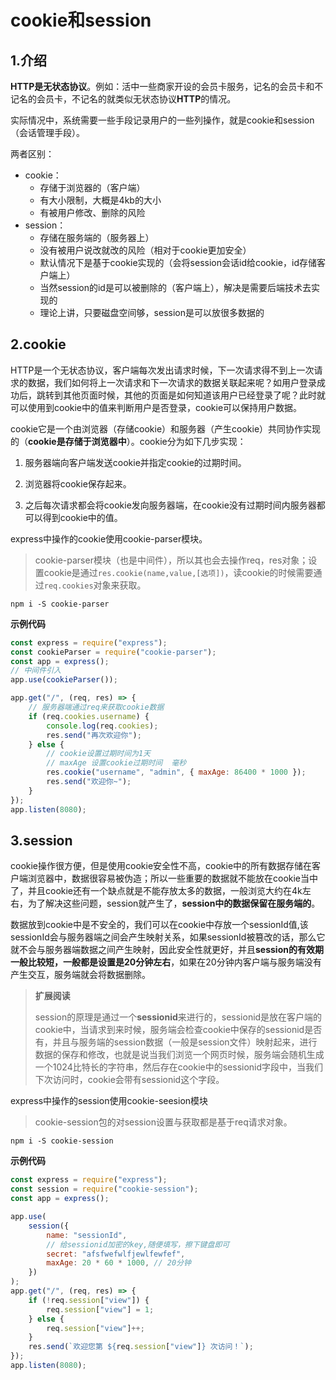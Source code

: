 # cookie和session

## 1.介绍

**HTTP是无状态协议**。例如：活中一些商家开设的会员卡服务，记名的会员卡和不记名的会员卡，不记名的就类似无状态协议**HTTP**的情况。

实际情况中，系统需要一些手段记录用户的一些列操作，就是cookie和session（会话管理手段）。

两者区别：

- cookie：
  - 存储于浏览器的（客户端）
  - 有大小限制，大概是4kb的大小
  - 有被用户修改、删除的风险
- session：
  - 存储在服务端的（服务器上）
  - 没有被用户说改就改的风险（相对于cookie更加安全）
  - 默认情况下是基于cookie实现的（会将session会话id给cookie，id存储客户端上）
  - 当然session的id是可以被删除的（客户端上），解决是需要后端技术去实现的
  - 理论上讲，只要磁盘空间够，session是可以放很多数据的

## 2.cookie

HTTP是一个无状态协议，客户端每次发出请求时候，下一次请求得不到上一次请求的数据，我们如何将上一次请求和下一次请求的数据关联起来呢？如用户登录成功后，跳转到其他页面时候，其他的页面是如何知道该用户已经登录了呢？此时就可以使用到cookie中的值来判断用户是否登录，cookie可以保持用户数据。

cookie它是一个由浏览器（存储cookie）和服务器（产生cookie）共同协作实现的（**cookie是存储于浏览器中**）。cookie分为如下几步实现：

1. 服务器端向客户端发送cookie并指定cookie的过期时间。

2. 浏览器将cookie保存起来。

3. 之后每次请求都会将cookie发向服务器端，在cookie没有过期时间内服务器都可以得到cookie中的值。

express中操作的cookie使用cookie-parser模块。

> cookie-parser模块（也是中间件），所以其也会去操作req，res对象；设置cookie是通过`res.cookie(name,value,[选项])`，读cookie的时候需要通过`req.cookies`对象来获取。

~~~shell
npm i -S cookie-parser
~~~

**示例代码**

~~~javascript
const express = require("express");
const cookieParser = require("cookie-parser");
const app = express();
// 中间件引入
app.use(cookieParser());

app.get("/", (req, res) => {
    // 服务器端通过req来获取cookie数据
    if (req.cookies.username) {
        console.log(req.cookies);
        res.send("再次欢迎你");
    } else {
        // cookie设置过期时间为1天
        // maxAge 设置cookie过期时间  毫秒
        res.cookie("username", "admin", { maxAge: 86400 * 1000 });
        res.send("欢迎你~");
    }
});
app.listen(8080);
~~~

## 3.session

cookie操作很方便，但是使用cookie安全性不高，cookie中的所有数据存储在客户端浏览器中，数据很容易被伪造；所以一些重要的数据就不能放在cookie当中了，并且cookie还有一个缺点就是不能存放太多的数据，一般浏览大约在4k左右，为了解决这些问题，session就产生了，**session中的数据保留在服务端的**。

数据放到cookie中是不安全的，我们可以在cookie中存放一个sessionId值,该sessionId会与服务器端之间会产生映射关系，如果sessionId被篡改的话，那么它就不会与服务器端数据之间产生映射，因此安全性就更好，并且**session的有效期一般比较短，一般都是设置是20分钟左右**，如果在20分钟内客户端与服务端没有产生交互，服务端就会将数据删除。

> **扩展阅读**
>
> session的原理是通过一个**sessionid**来进行的，sessionid是放在客户端的cookie中，当请求到来时候，服务端会检查cookie中保存的sessionid是否有，并且与服务端的session数据（一般是session文件）映射起来，进行数据的保存和修改，也就是说当我们浏览一个网页时候，服务端会随机生成一个1024比特长的字符串，然后存在cookie中的sessionid字段中，当我们下次访问时，cookie会带有sessionid这个字段。

express中操作的session使用cookie-seesion模块

> cookie-session包的对session设置与获取都是基于req请求对象。

~~~shell
npm i -S cookie-session
~~~

**示例代码**

~~~javascript
const express = require("express");
const session = require("cookie-session");
const app = express();

app.use(
    session({
        name: "sessionId",
        // 给sessionid加密的key,随便填写，擦下键盘即可
        secret: "afsfwefwlfjewlfewfef",
        maxAge: 20 * 60 * 1000, // 20分钟
    })
);
app.get("/", (req, res) => {
    if (!req.session["view"]) {
        req.session["view"] = 1;
    } else {
        req.session["view"]++;
    }
    res.send(`欢迎您第 ${req.session["view"]} 次访问！`);
});
app.listen(8080);
~~~

